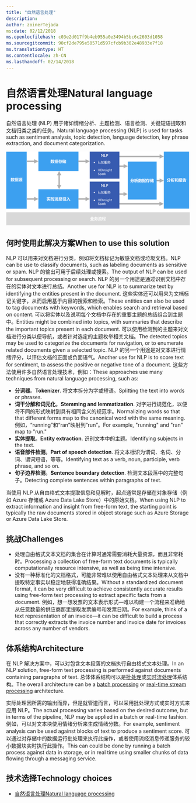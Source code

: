 ```yaml
---
title: "自然语言处理"
description: 
author: zoinerTejada
ms:date: 02/12/2018
ms.openlocfilehash: c03e2d017f9b4eb955a0e3494b5bc6c2603d1058
ms.sourcegitcommit: 90cf2de795e50571d597cfcb9b302e48933e7f18
ms.translationtype: HT
ms.contentlocale: zh-CN
ms.lasthandoff: 02/14/2018
---
```

# <a name="natural-language-processing"></a><span data-ttu-id="b974e-102">自然语言处理</span><span class="sxs-lookup"><span data-stu-id="b974e-102">Natural language processing</span></span>

<span data-ttu-id="b974e-103">自然语言处理 (NLP) 用于诸如情绪分析、主题检测、语言检测、关键短语提取和文档归类之类的任务。</span><span class="sxs-lookup"><span data-stu-id="b974e-103">Natural language processing (NLP) is used for tasks such as sentiment analysis, topic detection, language detection, key phrase extraction, and document categorization.</span></span>

![](./images/nlp-pipeline.png)

## <a name="when-to-use-this-solution"></a><span data-ttu-id="b974e-104">何时使用此解决方案</span><span class="sxs-lookup"><span data-stu-id="b974e-104">When to use this solution</span></span>

<span data-ttu-id="b974e-105">NLP 可以用来对文档进行分类，例如将文档标记为敏感文档或垃圾文档。</span><span class="sxs-lookup"><span data-stu-id="b974e-105">NLP can be use to classify documents, such as labeling documents as sensitive or spam.</span></span> <span data-ttu-id="b974e-106">NLP 的输出可用于后续处理或搜索。</span><span class="sxs-lookup"><span data-stu-id="b974e-106">The output of NLP can be used for subsequent processing or search.</span></span> <span data-ttu-id="b974e-107">NLP 的另一个用途是通过识别文档中存在的实体对文本进行总结。</span><span class="sxs-lookup"><span data-stu-id="b974e-107">Another use for NLP is to summarize text by identifying the entities present in the document.</span></span> <span data-ttu-id="b974e-108">这些实体还可以用来为文档标记关键字，从而启用基于内容的搜索和检索。</span><span class="sxs-lookup"><span data-stu-id="b974e-108">These entities can also be used to tag documents with keywords, which enables search and retrieval based on content.</span></span> <span data-ttu-id="b974e-109">可以将实体以及说明每个文档中存在的重要主题的总结组合到主题中。</span><span class="sxs-lookup"><span data-stu-id="b974e-109">Entities might be combined into topics, with summaries that describe the important topics present in each document.</span></span> <span data-ttu-id="b974e-110">可以使用检测到的主题来对文档进行分类以便导航，或者针对选定的主题枚举相关文档。</span><span class="sxs-lookup"><span data-stu-id="b974e-110">The detected topics may be used to categorize the documents for navigation, or to enumerate related documents given a selected topic.</span></span> <span data-ttu-id="b974e-111">NLP 的另一个用途是对文本进行情绪评分，以评估文档的正面或负面语气。</span><span class="sxs-lookup"><span data-stu-id="b974e-111">Another use for NLP is to score text for sentiment, to assess the positive or negative tone of a document.</span></span> <span data-ttu-id="b974e-112">这些方法使用许多自然语言处理技术，例如：</span><span class="sxs-lookup"><span data-stu-id="b974e-112">These approaches use many techniques from natural language processing, such as:</span></span> 

- <span data-ttu-id="b974e-113">**分词器**。</span><span class="sxs-lookup"><span data-stu-id="b974e-113">**Tokenizer**.</span></span> <span data-ttu-id="b974e-114">将文本拆分为字或短语。</span><span class="sxs-lookup"><span data-stu-id="b974e-114">Splitting the text into words or phrases.</span></span>
- <span data-ttu-id="b974e-115">**词干分解和词元化**。</span><span class="sxs-lookup"><span data-stu-id="b974e-115">**Stemming and lemmatization**.</span></span> <span data-ttu-id="b974e-116">对字进行规范化，以便将不同的形式映射到具有相同含义的规范字。</span><span class="sxs-lookup"><span data-stu-id="b974e-116">Normalizing words so that that different forms map to the canonical word with the same meaning.</span></span> <span data-ttu-id="b974e-117">例如，“running”和“ran”映射到“run”。</span><span class="sxs-lookup"><span data-stu-id="b974e-117">For example, "running" and "ran" map to "run."</span></span> 
- <span data-ttu-id="b974e-118">**实体提取**。</span><span class="sxs-lookup"><span data-stu-id="b974e-118">**Entity extraction**.</span></span> <span data-ttu-id="b974e-119">识别文本中的主题。</span><span class="sxs-lookup"><span data-stu-id="b974e-119">Identifying subjects in the text.</span></span>
- <span data-ttu-id="b974e-120">**语音部件检测**。</span><span class="sxs-lookup"><span data-stu-id="b974e-120">**Part of speech detection**.</span></span> <span data-ttu-id="b974e-121">将文本标识为谓词、名词、分词、谓词短语，等等。</span><span class="sxs-lookup"><span data-stu-id="b974e-121">Identifying text as a verb, noun, participle, verb phrase, and so on.</span></span>
- <span data-ttu-id="b974e-122">**句子边界检测**。</span><span class="sxs-lookup"><span data-stu-id="b974e-122">**Sentence boundary detection**.</span></span> <span data-ttu-id="b974e-123">检测文本段落中的完整句子。</span><span class="sxs-lookup"><span data-stu-id="b974e-123">Detecting complete sentences within paragraphs of text.</span></span>

<span data-ttu-id="b974e-124">当使用 NLP 从自由格式文本提取信息和见解时，起点通常是存储在对象存储（例如 Azure 存储或 Azure Data Lake Store）中的原始文档。</span><span class="sxs-lookup"><span data-stu-id="b974e-124">When using NLP to extract information and insight from free-form text, the starting point is typically the raw documents stored in object storage such as Azure Storage or Azure Data Lake Store.</span></span> 

## <a name="challenges"></a><span data-ttu-id="b974e-125">挑战</span><span class="sxs-lookup"><span data-stu-id="b974e-125">Challenges</span></span>

- <span data-ttu-id="b974e-126">处理自由格式文本文档的集合在计算时通常需要消耗大量资源，而且非常耗时。</span><span class="sxs-lookup"><span data-stu-id="b974e-126">Processing a collection of free-form text documents is typically computationally resource intensive, as well as being time intensive.</span></span>
- <span data-ttu-id="b974e-127">没有一种标准化的文档格式，可能非常难以使用自由格式文本处理来从文档中提取特定事实以稳定地获得准确结果。</span><span class="sxs-lookup"><span data-stu-id="b974e-127">Without a standardized document format, it can be very difficult to achieve consistently accurate results using free-form text processing to extract specific facts from a document.</span></span> <span data-ttu-id="b974e-128">例如，想一想发票的文本表示形式&mdash;难以构建一个流程来准确地从任意数量的供应商那里提取发票编号和发票日期。</span><span class="sxs-lookup"><span data-stu-id="b974e-128">For example, think of a text representation of an invoice&mdash;it can be difficult to build a process that correctly extracts the invoice number and invoice date for invoices across any number of vendors.</span></span>

## <a name="architecture"></a><span data-ttu-id="b974e-129">体系结构</span><span class="sxs-lookup"><span data-stu-id="b974e-129">Architecture</span></span>

<span data-ttu-id="b974e-130">在 NLP 解决方案中，可以对包含文本段落的文档执行自由格式文本处理。</span><span class="sxs-lookup"><span data-stu-id="b974e-130">In an NLP solution, free-form text processing is performed against documents containing paragraphs of text.</span></span> <span data-ttu-id="b974e-131">总体体系结构可以是[批处理](./batch-processing.md)或[实时流处理](./real-time-processing.md)体系结构。</span><span class="sxs-lookup"><span data-stu-id="b974e-131">The overall architecture can be a [batch processing](./batch-processing.md) or [real-time stream processing](./real-time-processing.md) architecture.</span></span>

<span data-ttu-id="b974e-132">实际处理因所需的输出而异，但是就管道而言，可以采用批处理方式或实时方式来应用 NLP。</span><span class="sxs-lookup"><span data-stu-id="b974e-132">The actual processing varies based on the desired outcome, but in terms of the pipeline, NLP may be applied in a batch or real-time fashion.</span></span> <span data-ttu-id="b974e-133">例如，可以对文本块使用情绪分析来生成情绪分数。</span><span class="sxs-lookup"><span data-stu-id="b974e-133">For example, sentiment analysis can be used against blocks of text to produce a sentiment score.</span></span> <span data-ttu-id="b974e-134">可以通过对存储中的数据运行批处理来执行此操作，或者使用流经消息传递服务的较小数据块实时执行此操作。</span><span class="sxs-lookup"><span data-stu-id="b974e-134">This can could be done by running a batch process against data in storage, or in real time using smaller chunks of data flowing through a messaging service.</span></span>

## <a name="technology-choices"></a><span data-ttu-id="b974e-135">技术选择</span><span class="sxs-lookup"><span data-stu-id="b974e-135">Technology choices</span></span>

- [<span data-ttu-id="b974e-136">自然语言处理</span><span class="sxs-lookup"><span data-stu-id="b974e-136">Natural language processing</span></span>](../technology-choices/natural-language-processing.md)